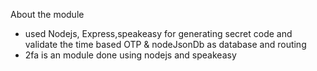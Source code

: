 About the module
* used Nodejs, Express,speakeasy for generating secret code and validate the time based OTP & nodeJsonDb as database and routing
* 2fa is an module done using nodejs and speakeasy 